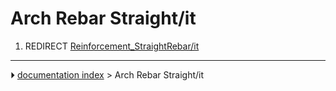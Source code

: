 # Arch Rebar Straight/it
1.  REDIRECT [Reinforcement_StraightRebar/it](Reinforcement_StraightRebar/it.md)



---
⏵ [documentation index](../README.md) > Arch Rebar Straight/it
